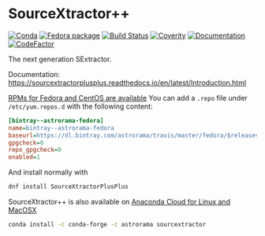 # SourceXtractor++
[![Conda](https://img.shields.io/conda/v/astrorama/sourcextractor)](https://anaconda.org/astrorama/sourcextractor)
[![Fedora package](https://img.shields.io/fedora/v/sourcextractor++/rawhide)](https://koji.fedoraproject.org/koji/packageinfo?packageID=30842)
[![Build Status](https://travis-ci.org/astrorama/SourceXtractorPlusPlus.svg?branch=develop)](https://travis-ci.org/astrorama/SourceXtractorPlusPlus)
[![Coverity](https://scan.coverity.com/projects/19270/badge.svg?flat=1)](https://scan.coverity.com/projects/astrorama-sextractorxx)
[![Documentation](https://readthedocs.org/projects/sourcextractorplusplus/badge/?version=latest)](https://sourcextractorplusplus.readthedocs.io/en/latest/Introduction.html)
[![CodeFactor](https://www.codefactor.io/repository/github/astrorama/sourcextractorplusplus/badge/develop)](https://www.codefactor.io/repository/github/astrorama/sourcextractorplusplus/overview/develop)

The next generation SExtractor.

Documentation: https://sourcextractorplusplus.readthedocs.io/en/latest/Introduction.html


[RPMs for Fedora and CentOS are available](https://dl.bintray.com/astrorama/travis/master/) You can add a `.repo` file under `/etc/yum.repos.d` with the following content:

```ini
[bintray--astrorama-fedora]
name=bintray--astrorama-fedora
baseurl=https://dl.bintray.com/astrorama/travis/master/fedora/$releasever/$basearch
gpgcheck=0
repo_gpgcheck=0
enabled=1
```

And install normally with

```bash
dnf install SourceXtractorPlusPlus
```

SourceXtractor++ is also available on [Anaconda Cloud for Linux and MacOSX](https://anaconda.org/astrorama/sourcextractor)
```bash
conda install -c conda-forge -c astrorama sourcextractor 
 ```

